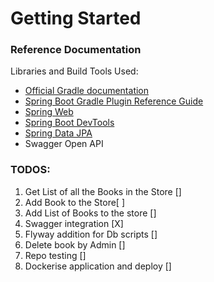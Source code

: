 # Getting Started

### Reference Documentation
Libraries and Build Tools Used:

* [Official Gradle documentation](https://docs.gradle.org)
* [Spring Boot Gradle Plugin Reference Guide](https://docs.spring.io/spring-boot/3.4.1/gradle-plugin)
* [Spring Web](https://docs.spring.io/spring-boot/3.4.1/reference/web/servlet.html)
* [Spring Boot DevTools](https://docs.spring.io/spring-boot/3.4.1/reference/using/devtools.html)
* [Spring Data JPA](https://docs.spring.io/spring-boot/3.4.1/reference/data/sql.html#data.sql.jpa-and-spring-data)
* Swagger Open API

### TODOS:
1. Get List of all the Books in the Store []
2. Add Book to the Store[ ]
3. Add List of Books to the store []
4. Swagger integration [X]
5. Flyway addition for Db scripts []
6. Delete book by Admin []
7. Repo testing []
8. Dockerise application and deploy []



